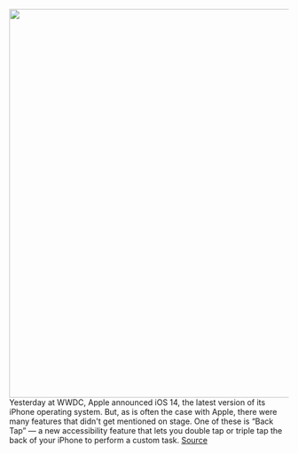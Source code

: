 <img src='https://cdn.vox-cdn.com/thumbor/7-BbIMp2TezXUB6uZ_9AwE1cI7w=/0x0:1994x1136/1200x800/filters:focal(838x409:1156x727)/cdn.vox-cdn.com/uploads/chorus_image/image/66969165/back_tap.0.jpg' width='700px' /><br/>
Yesterday at WWDC, Apple announced iOS 14, the latest version of its iPhone operating system. But, as is often the case with Apple, there were many features that didn't get mentioned on stage. One of these is “Back Tap” — a new accessibility feature that lets you double tap or triple tap the back of your iPhone to perform a custom task.
<a href='https://www.theverge.com/2020/6/23/21300157/ios-14-hidden-feature-back-tap-accessibility-custom-commands'> Source <a/>